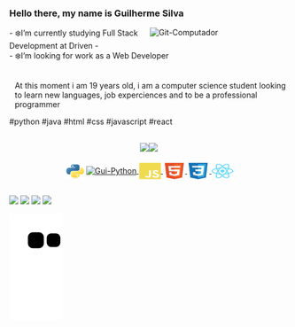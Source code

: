 ### Hello there, my name is Guilherme Silva
<div>
  <img align="right" align="top" alt="Git-Computador" width="250px" src="https://c.tenor.com/CHuHmldfxCEAAAAC/pokemon-clefairy.gif"/>
</div>
- ❄️I’m currently studying Full Stack Development at Driven
- <br>
- ❄️I’m looking for work as a Web Developer 
<br>
<br>
<p style="margin-left:10px"> At this moment i am 19 years old, i am a computer science student 
 looking to learn new languages, job experciences and to be a professional programmer</p>
<p>#python #java #html #css #javascript #react</p>

##
<div align="center">
<a href="https://github.com/joltzz">
  <img height="180em" src="https://github-readme-stats.vercel.app/api?username=joltzz&show_icons=true&theme=nord&include_all_commits=true&count_private=true"><img height="180em" src="https://github-readme-stats.vercel.app/api/top-langs/?username=joltzz&layout=compact&langs_count=7&theme=nord"/>
  </div>
<br>
  <div align="center">
<img align="center" alt="Gui-Python" height="30" width="40" src="https://raw.githubusercontent.com/devicons/devicon/master/icons/python/python-original.svg"><img align="center" alt="Gui-Python" height="30" width="40" src="https://cdn.jsdelivr.net/gh/devicons/devicon/icons/java/java-original-wordmark.svg" /> <img align="center" alt="Gui-Js" height="30" width="40" src="https://raw.githubusercontent.com/devicons/devicon/master/icons/javascript/javascript-plain.svg"> <img align="center" alt="Rafa-HTML" height="30" width="40" src="https://raw.githubusercontent.com/devicons/devicon/master/icons/html5/html5-original.svg"> <img align="center" alt="S" height="30" width="40" src="https://raw.githubusercontent.com/devicons/devicon/master/icons/css3/css3-original.svg"> <img align="center" alt="" height="30" width="40" src="https://raw.githubusercontent.com/devicons/devicon/master/icons/react/react-original.svg"> 
    </div>


##
<div> 
  <a href="https://instagram.com/guijsilva02" target="_blank"><img src="https://img.shields.io/badge/-Instagram-%23E4405F?style=for-the-badge&logo=instagram&logoColor=white" target="_blank"></a>
 <a href="https://discord.gg/YWsuwsmfzh" target="_blank"><img src="https://img.shields.io/badge/Discord-7289DA?style=for-the-badge&logo=discord&logoColor=white" target="_blank"></a> 
  <a href = "mailto:guijsilva02@gmail.com"><img src="https://img.shields.io/badge/-Gmail-%23333?style=for-the-badge&logo=gmail&logoColor=white" target="_blank"></a>
  <a href="https://www.linkedin.com/in/guilherme-jankowiak-silva-a57519209/" target="_blank"><img src="https://img.shields.io/badge/-LinkedIn-%230077B5?style=for-the-badge&logo=linkedin&logoColor=white" target="_blank"></a> 
  
  ![Snake animation](https://github.com/joltzz/joltzz/blob/output/github-contribution-grid-snake.svg)
 
</div>
